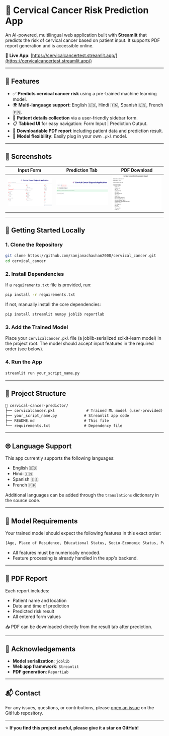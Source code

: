 # 🧬 Cervical Cancer Risk Prediction App

An AI-powered, multilingual web application built with **Streamlit** that predicts the risk of cervical cancer based on patient input. It supports PDF report generation and is accessible online.

🔗 **Live App**: [https://cervicalcancertest.streamlit.app/](https://cervicalcancertest.streamlit.app/)

---

## 🧰 Features

- ✅ **Predicts cervical cancer risk** using a pre-trained machine learning model.
- 🌍 **Multi-language support**: English 🇺🇸, Hindi 🇮🇳, Spanish 🇪🇸, French 🇫🇷.
- 📝 **Patient details collection** via a user-friendly sidebar form.
- 📋 **Tabbed UI** for easy navigation: Form Input | Prediction Output.
- 📄 **Downloadable PDF report** including patient data and prediction result.
- 🧠 **Model flexibility**: Easily plug in your own `.pkl` model.

---

## 📸 Screenshots

| Input Form | Prediction Tab | PDF Download |
|------------|----------------|--------------|
| ![Form Screenshot](input_app.png) | ![Prediction Screenshot](result_app.png) | ![PDF Screenshot](pdf_app.png) |

---

## 🚀 Getting Started Locally

### 1. Clone the Repository

```bash
git clone https://github.com/sanjanachauhan2008/cervical_cancer.git
cd cervical_cancer
```

### 2. Install Dependencies

If a `requirements.txt` file is provided, run:

```bash
pip install -r requirements.txt
```

If not, manually install the core dependencies:

```bash
pip install streamlit numpy joblib reportlab
```

### 3. Add the Trained Model

Place your `cervicalcancer.pkl` file (a joblib-serialized scikit-learn model) in the project root. The model should accept input features in the required order (see below).

### 4. Run the App

```bash
streamlit run your_script_name.py
```

---

## 📂 Project Structure

```
📁 cervical-cancer-predictor/
├── cervicalcancer.pkl              # Trained ML model (user-provided)
├── your_script_name.py            # Streamlit app code
├── README.md                      # This file
└── requirements.txt               # Dependency file
```

---

## 🌐 Language Support

This app currently supports the following languages:

- English 🇺🇸  
- Hindi 🇮🇳  
- Spanish 🇪🇸  
- French 🇫🇷  

Additional languages can be added through the `translations` dictionary in the source code.

---

## 🧠 Model Requirements

Your trained model should expect the following features in this exact order:

```python
[Age, Place of Residence, Educational Status, Socio-Economic Status, Parity, Age at First Parity, Menstrual Cycle, Menstrual Hygiene, Use of Contraception, Smoking, HRHPV, IL6, IL1beta, TNFalpha, IL1RN]
```

- All features must be numerically encoded.  
- Feature processing is already handled in the app's backend.

---

## 📄 PDF Report

Each report includes:

- Patient name and location  
- Date and time of prediction  
- Predicted risk result  
- All entered form values  

📥 PDF can be downloaded directly from the result tab after prediction.

---

## 📌 Acknowledgements

- **Model serialization**: `joblib`  
- **Web app framework**: `Streamlit`  
- **PDF generation**: `ReportLab`  

---

## 📬 Contact

For any issues, questions, or contributions, please [open an issue](https://github.com/yourusername/cervical-cancer-predictor/issues) on the GitHub repository.

---

⭐ **If you find this project useful, please give it a star on GitHub!**
